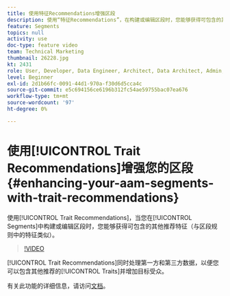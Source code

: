 ```yaml
---
title: 使用特征Recommendations增强区段
description: 使用“特征Recommendations”，在构建或编辑区段时，您能够获得可包含的其他推荐特征（与区段规则中的特征类似）。
feature: Segments
topics: null
activity: use
doc-type: feature video
team: Technical Marketing
thumbnail: 26228.jpg
kt: 2431
role: User, Developer, Data Engineer, Architect, Data Architect, Admin, Leader
level: Beginner
exl-id: 2d1b66fc-0091-44d1-970a-f30d6d5cca4c
source-git-commit: e5c694156ce6196b312fc54ae59755bac07ea676
workflow-type: tm+mt
source-wordcount: '97'
ht-degree: 0%

---
```


# 使用[!UICONTROL Trait Recommendations]增强您的区段 {#enhancing-your-aam-segments-with-trait-recommendations}

使用[!UICONTROL Trait Recommendations]，当您在[!UICONTROL Segments]中构建或编辑区段时，您能够获得可包含的其他推荐特征（与区段规则中的特征类似）。

>[!VIDEO](https://video.tv.adobe.com/v/26228/?quality=12)

[!UICONTROL Trait Recommendations]同时处理第一方和第三方数据，以便您可以包含其他推荐的[!UICONTROL Traits]并增加目标受众。

有关此功能的详细信息，请访问[文档](https://experiencecloud.adobe.com/resources/help/zh_CN/aam/trait-recommendations.html)。
